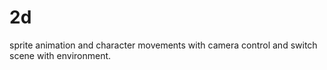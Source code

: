 # 2d
sprite animation and character movements with camera control and switch scene with environment.
